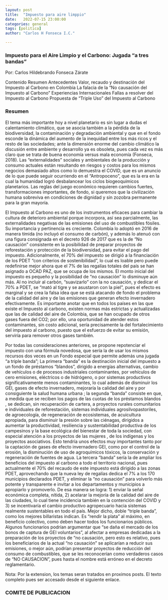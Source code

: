 ```yaml
---
layout: post
title:  "Impuesto para aire limppio"
date:   2022-07-15 23:00:00
categories: general
tags: [politica]
author: "Carlos H Fonseca I.C."

---
```


### Impuesto para el Aire Limpio y el Carbono: Jugada “a tres bandas” 

Por: Carlos Hildebrando Fonseca Zárate  

Contenido
Resumen
Antecedentes 
Valor, recaudo y destinación del Impuesto al Carbono en Colombia
La  falacia de la “No causación del Impuesto al Carbono”
Experiencias Internacionales 
Fallas a resolver del Impuesto al Carbono 
Propuesta de “Triple  Uso” del Impuesto al Carbono

### Resumen

El tema más importante hoy a nivel planetario es sin lugar a dudas el calentamiento climático, que se asocia también a  la pérdida de la biodiversidad, la contaminación y degradación ambiental y que en el fondo esconde la dinámica  del aumento de la inequidad entre los más ricos y el resto de las sociedades; ante la dimensión enorme del cambio climático la discusión entre ambiente y desarrollo ya es obsoleta, pues cada vez es más claro que se trata de buena economía versus mala economía (Fonseca, 2018).  Las “externalidades” sociales y ambientales de la producción y consumo actuales están resultando en riesgos y costos para los mismos negocios demasiado altos como lo demuestra el COVID, que es un anuncio de lo que puede seguir ocurriendo en el “Antropoceno”, que es la era en la cual la humanidad logró desbalancear los ciclos biogeoquímicos planetarios. Las reglas del juego económico requieren cambios fuertes, transformaciones importantes, de fondo, si queremos que la civilización humana sobreviva en condiciones de dignidad y sin zozobra permanente para la gran mayoría.

El Impuesto al Carbono es uno de los instrumentos eficaces  para cambiar la cultura de deterioro ambiental porque incorpora, así sea parcialmente, las externalidades negativas de las emisiones del uso de combustibles fósiles. Su importancia y pertinencia es creciente. Colombia lo adoptó en 2016 de manera tímida (no incluyó el consumo de carbón), y además lo atenuó con una figura consignada en el decreto 926  de 2017 que es la de “No causación” consistente en la posibilidad de preparar proyectos de reforestación  y protección de la biodiversidad, para evitar el pago del impuesto. Adicionalmente, el 70% del impuesto se dirigió a la financiación de los PDET “con criterios de sostenibilidad”, lo cual es loable pero puede redefinirse mejor ahora que el 7% de las regalías totales del país se han asignado a OCAD PAZ, que se ocupa de los mismos.  El monto inicial del impuesto es pequeño y la posibilidad de “no causación” lo disminuye aún más. Al no incluir al carbón, “suavizarlo” con la no causación, y dedicar el 70% a PDET, se “mató al tigre y se asustaron con la piel”, pues el efecto es marginal y se crea la falsa idea que se está atacando  de fondo el problema de la calidad del aire y de las emisiones que generan efecto invernadero efectivamente. Es importante anotar que en todos los países en las que existe el Impuesto al carbono, existen normas más estrictas y actualizadas que las de calidad del aire de Colombia, que se han ocupado de otros gases fuera del CO2; por ello, una oportunidad de atender estos contaminantes, sin costo adicional, sería precisamente la del fortalecimiento del impuesto al carbono, puesto que el esfuerzo de evitar su emisión, serviría para remover otros gases también. 

Por todas las consideraciones anteriores, se propone repotenciar el impuesto con una fórmula novedosa, que sería la de usar los mismos recursos dos veces en un Fondo especial que permite además una jugada “a triple banda”; La primera “banda” es la destinación inicial del  impuesto a un fondo de  préstamos “blandos”, dirigido a  energías alternativas, cambio de vehículos o de procesos industriales contaminantes, por vehículos de cero emisiones, eléctricos o de hidrógeno, o por sistemas productivos significativamente menos contaminantes, lo cual además de disminuir los GEI, gases de efecto invernadero, mejoraría la calidad del aire y por consiguiente la salud humana urbana ; la segunda “banda” consiste en que, a medida que se reciben los pagos  de las cuotas de los  préstamos blandos , se dedican, sin recuperación de cartera, a proyectos rurales comunitarios e individuales de reforestación, sistemas individuales agrosilvopastoriles, de agroecología, de regeneración de ecosistemas, de acuicultura apropiada, para disminuir la presión sobre las ciénagas, dirigidos a aumentar la productividad, resiliencia y sustentabilidad productiva de los campesinos y la base ecológica del bienestar de toda la sociedad, con especial atención a los proyectos de las mujeres , de los indígenas y los proyectos asociativos. Esto tendría unos efectos muy importantes tanto por la captación de gases de efecto invernadero GEI, como por el control de la erosión, la disminución de uso de agroquímicos tóxicos, la conservación y regeneración de fuentes de agua.  La tercera “banda” sería  la de  ampliar los beneficios del impuesto al carbono a  todo el territorio nacional, pues actualmente el 70% del recaudo de este impuesto está dirigido a las zonas PDET, aprovechando que la nueva ley de regalías dedica el 7% a los 170 municipios  declarados PDET, y eliminar la “no causación” para volverlo más potente y transparente e invitar a los departamentos y municipios a apropiarlo y promoverlo. De esa manera se logra: 1) enviar la señal económica completa, nítida, 2) acelarar la mejoría de la calidad del aire de las ciudades, lo cual tiene incidencia también en la contención del COVID  y 3) se incentivaría el cambio productivo agropecuario hacia sistemas realmente sustentables en todo el país.   Mejor dicho, doble “triple banda”, como los mejores billaristas indican. Es “rendir la plata” al máximo, en beneficio colectivo, como deben hacer todos los funcionarios públicos. Algunos funcionarios podrían argumentar que “se daña el mercado de los bonos de captura de GEI voluntarios”, al afectar a empresas dedicadas a la preparación de los proyectos de “no causación, pero esto es relativo, pues los beneficiarios de la actual “no causación” se aplicarían a reducir sus emisiones, o mejor aún, podrían presentar proyectos de reducción del consumo de combustibles, que se les reconocerían como verdaderos casos de “NO CAUSACION”, pues hasta el nombre está erróneo en el decreto reglamentario. 

Nota: Por la extension, los temas seran tratados en proximos posts. El texto completo pues ser accesado desde el siguiente enlace.

### COMITE DE PUBLICACION
